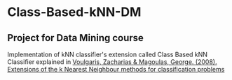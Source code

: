 # Class-Based-kNN-DM
## Project for Data Mining course

Implementation of kNN classifier's extension called Class Based kNN Classifier explained in [Voulgaris, Zacharias & Magoulas, George. (2008). Extensions of the k Nearest Neighbour methods for classification problems](https://dl.acm.org/doi/10.5555/1712759.1712765)
